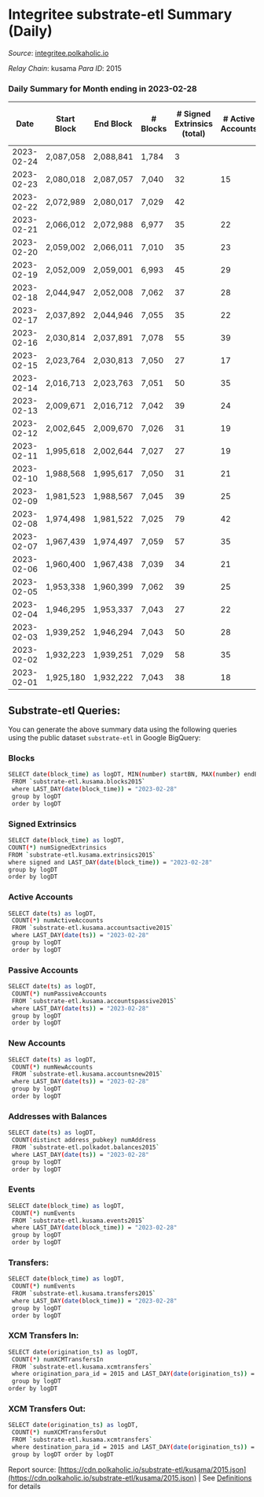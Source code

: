 # Integritee substrate-etl Summary (Daily)

_Source_: [integritee.polkaholic.io](https://integritee.polkaholic.io)

*Relay Chain*: kusama
*Para ID*: 2015



### Daily Summary for Month ending in 2023-02-28


| Date | Start Block | End Block | # Blocks | # Signed Extrinsics (total) | # Active Accounts | # Passive | # New | # Addresses with Balances | # Events | # Transfers | # XCM Transfers In | # XCM Transfers Out | Issues | 
| ---- | ----------- | --------- | -------- | --------------------------- | ----------------- | --------- | ----- | ------------------------- | -------- | ----------- | ------------------ | ------------------- | ------ |
| 2023-02-24 | 2,087,058 | 2,088,841 | 1,784 | 3 |  |  |  |  | 3,590 | 3 ($451.41) |   |   |  |
| 2023-02-23 | 2,080,018 | 2,087,057 | 7,040 | 32 | 15 |  | 6 | 12,967 | 14,286 | 16 ($3,363.88) |   |   |  |
| 2023-02-22 | 2,072,989 | 2,080,017 | 7,029 | 42 |  |  |  | 12,961 | 14,328 | 22 ($4,501.76) |   |   |  |
| 2023-02-21 | 2,066,012 | 2,072,988 | 6,977 | 35 | 22 |  |  | 12,960 | 14,177 | 20 ($3,287.92) |   |   |  |
| 2023-02-20 | 2,059,002 | 2,066,011 | 7,010 | 35 | 23 |  | 1 | 12,961 | 14,234 | 19 ($14,145.36) |   |   |  |
| 2023-02-19 | 2,052,009 | 2,059,001 | 6,993 | 45 | 29 |  | 2 | 12,960 | 14,266 | 19 ($1,241.86) |   |   |  |
| 2023-02-18 | 2,044,947 | 2,052,008 | 7,062 | 37 | 28 |  | 4 | 12,958 | 14,360 | 15 ($11,319.83) |   |   |  |
| 2023-02-17 | 2,037,892 | 2,044,946 | 7,055 | 35 | 22 |  | 2 | 12,954 | 14,329 | 18 ($21,711.50) |   | 1 ($8.12) |  |
| 2023-02-16 | 2,030,814 | 2,037,891 | 7,078 | 55 | 39 |  | 2 | 12,952 | 14,496 | 32 ($2,469.10) |   |   |  |
| 2023-02-15 | 2,023,764 | 2,030,813 | 7,050 | 27 | 17 |  | 1 | 12,950 | 14,270 | 15 ($16,075.15) |   |   |  |
| 2023-02-14 | 2,016,713 | 2,023,763 | 7,051 | 50 | 35 |  | 3 | 12,949 | 14,422 | 27 ($48,309.50) |   |   |  |
| 2023-02-13 | 2,009,671 | 2,016,712 | 7,042 | 39 | 24 |  | 1 | 12,946 | 14,330 | 22 ($7,519.31) |   |   |  |
| 2023-02-12 | 2,002,645 | 2,009,670 | 7,026 | 31 | 19 |  | 1 | 12,945 | 14,244 | 17 ($2,169.12) | 1 ($81.92) |   |  |
| 2023-02-11 | 1,995,618 | 2,002,644 | 7,027 | 27 | 19 |  | 3 | 12,944 | 14,223 | 11 ($841.77) |   |   |  |
| 2023-02-10 | 1,988,568 | 1,995,617 | 7,050 | 31 | 21 |  |  | 12,941 | 14,295 | 13 ($1,401.00) |   |   |  |
| 2023-02-09 | 1,981,523 | 1,988,567 | 7,045 | 39 | 25 |  | 2 | 12,941 | 14,349 | 27 ($15,277.93) |   |   |  |
| 2023-02-08 | 1,974,498 | 1,981,522 | 7,025 | 79 | 42 |  | 3 | 12,939 | 14,557 | 59 ($29,396.81) |   |   |  |
| 2023-02-07 | 1,967,439 | 1,974,497 | 7,059 | 57 | 35 |  | 1 | 12,936 | 14,474 | 45 ($16,450.28) |   |   |  |
| 2023-02-06 | 1,960,400 | 1,967,438 | 7,039 | 34 | 21 |  | 2 | 12,935 | 14,299 | 22 ($17,349.02) |   |   |  |
| 2023-02-05 | 1,953,338 | 1,960,399 | 7,062 | 39 | 25 |  | 2 | 12,934 | 14,369 | 25 ($5,927.95) |   |   |  |
| 2023-02-04 | 1,946,295 | 1,953,337 | 7,043 | 27 | 22 |  | 4 | 12,932 | 14,262 | 14 ($568.98) |   |   |  |
| 2023-02-03 | 1,939,252 | 1,946,294 | 7,043 | 50 | 28 |  | 3 | 12,928 | 14,406 | 35 ($17,244.21) |   |   |  |
| 2023-02-02 | 1,932,223 | 1,939,251 | 7,029 | 58 | 35 |  | 3 | 12,926 | 14,413 | 40 ($66,992.31) |   |   |  |
| 2023-02-01 | 1,925,180 | 1,932,222 | 7,043 | 38 | 18 |  | 2 | 12,924 | 14,320 | 24 ($6,873.03) |   |   |  |

## Substrate-etl Queries:
You can generate the above summary data using the following queries using the public dataset `substrate-etl` in Google BigQuery:

### Blocks
```bash
SELECT date(block_time) as logDT, MIN(number) startBN, MAX(number) endBN, COUNT(*) numBlocks 
 FROM `substrate-etl.kusama.blocks2015`  
 where LAST_DAY(date(block_time)) = "2023-02-28" 
 group by logDT 
 order by logDT
```

### Signed Extrinsics
```bash
SELECT date(block_time) as logDT, 
COUNT(*) numSignedExtrinsics 
FROM `substrate-etl.kusama.extrinsics2015`  
where signed and LAST_DAY(date(block_time)) = "2023-02-28" 
group by logDT 
order by logDT
```

### Active Accounts
```bash
SELECT date(ts) as logDT, 
 COUNT(*) numActiveAccounts 
 FROM `substrate-etl.kusama.accountsactive2015` 
 where LAST_DAY(date(ts)) = "2023-02-28" 
 group by logDT 
 order by logDT
```

### Passive Accounts
```bash
SELECT date(ts) as logDT, 
 COUNT(*) numPassiveAccounts 
 FROM `substrate-etl.kusama.accountspassive2015` 
 where LAST_DAY(date(ts)) = "2023-02-28" 
 group by logDT 
 order by logDT
```

### New Accounts
```bash
SELECT date(ts) as logDT, 
 COUNT(*) numNewAccounts 
 FROM `substrate-etl.kusama.accountsnew2015` 
 where LAST_DAY(date(ts)) = "2023-02-28" 
 group by logDT
 order by logDT
```

### Addresses with Balances
```bash
SELECT date(ts) as logDT,
 COUNT(distinct address_pubkey) numAddress 
 FROM `substrate-etl.polkadot.balances2015` 
 where LAST_DAY(date(ts)) = "2023-02-28" 
 group by logDT 
 order by logDT
```

### Events
```bash
SELECT date(block_time) as logDT, 
 COUNT(*) numEvents 
 FROM `substrate-etl.kusama.events2015` 
 where LAST_DAY(date(block_time)) = "2023-02-28" 
 group by logDT 
 order by logDT
```

### Transfers:
```bash
SELECT date(block_time) as logDT, 
 COUNT(*) numEvents 
 FROM `substrate-etl.kusama.transfers2015` 
 where LAST_DAY(date(block_time)) = "2023-02-28" 
 group by logDT 
 order by logDT
```

### XCM Transfers In:
```bash
SELECT date(origination_ts) as logDT, 
 COUNT(*) numXCMTransfersIn 
 FROM `substrate-etl.kusama.xcmtransfers` 
 where origination_para_id = 2015 and LAST_DAY(date(origination_ts)) = "2023-02-28" 
 group by logDT 
order by logDT
```

### XCM Transfers Out:
```bash
SELECT date(origination_ts) as logDT, 
 COUNT(*) numXCMTransfersOut 
 FROM `substrate-etl.kusama.xcmtransfers` 
 where destination_para_id = 2015 and LAST_DAY(date(origination_ts)) = "2023-02-28" 
 group by logDT order by logDT
```


Report source: [https://cdn.polkaholic.io/substrate-etl/kusama/2015.json](https://cdn.polkaholic.io/substrate-etl/kusama/2015.json) | See [Definitions](/DEFINITIONS.md) for details
